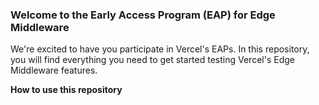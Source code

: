 ### Welcome to the Early Access Program (EAP) for Edge Middleware

We're excited to have you participate in Vercel's EAPs. In this repository, you will find everything you need to get started testing Vercel's Edge Middleware features.  

**How to use this repository**



